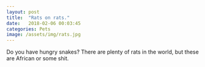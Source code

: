 ```yaml
---
layout: post
title:  "Rats on rats."
date:   2018-02-06 00:03:45
categories: Pets
image: /assets/img/rats.jpg
---
```


<p>Do you have hungry snakes? There are plenty of rats in the world, but these are African or some shit.</p>
